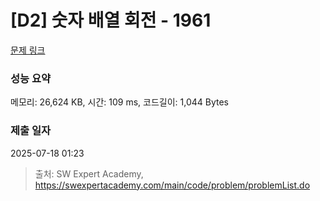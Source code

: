 # [D2] 숫자 배열 회전 - 1961

[문제 링크](https://swexpertacademy.com/main/code/problem/problemDetail.do?contestProbId=AV5Pq-OKAVYDFAUq) 

### 성능 요약

메모리: 26,624 KB, 시간: 109 ms, 코드길이: 1,044 Bytes

### 제출 일자

2025-07-18 01:23



> 출처: SW Expert Academy, https://swexpertacademy.com/main/code/problem/problemList.do
